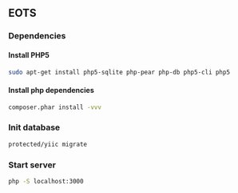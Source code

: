 ## EOTS

### Dependencies

#### Install PHP5

```bash
sudo apt-get install php5-sqlite php-pear php-db php5-cli php5
```

#### Install php dependencies

```bash
composer.phar install -vvv
```

### Init database

```bash
protected/yiic migrate
```

### Start server

```bash
php -S localhost:3000
```

